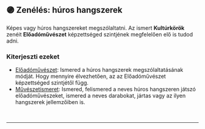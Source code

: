 ## 🟣 Zenélés: húros hangszerek

Képes vagy húros hangszereket megszólaltatni. Az ismert **Kultúrkörök** zenéit **Előadóművészet** képzettséged szintjének megfelelően elő is tudod adni.

### Kiterjeszti ezeket

- [Előadóművészet](../kepzettsegek.szekunder/eloadomuveszet.md): Ismered a húros hangszerek megszólaltatásának módját. Hogy mennyire élvezhetően, az az Előadóművészet képzettséged szintjétől függ.
- [Művészetismeret](../kepzettsegek.szekunder/muveszetismeret.md): Ismered, felismered a neves húros hangszeren játszó előadóművészeket, ismered a neves darabokat, jártas vagy az ilyen hangszerek jellemzőiben is.

<br />

---
